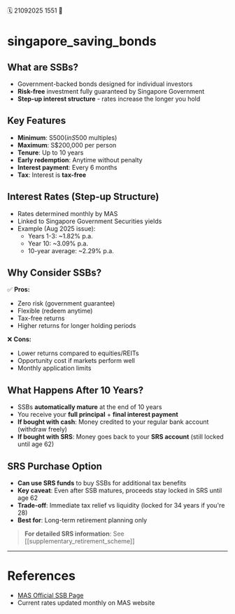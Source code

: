🗓️ 21092025 1551
📎

# singapore_saving_bonds

## What are SSBs?
- Government-backed bonds designed for individual investors
- **Risk-free** investment fully guaranteed by Singapore Government
- **Step-up interest structure** - rates increase the longer you hold

## Key Features
- **Minimum**: S$500 (in S$500 multiples)
- **Maximum**: S$200,000 per person
- **Tenure**: Up to 10 years
- **Early redemption**: Anytime without penalty
- **Interest payment**: Every 6 months
- **Tax**: Interest is **tax-free**

## Interest Rates (Step-up Structure)
- Rates determined monthly by MAS
- Linked to Singapore Government Securities yields
- Example (Aug 2025 issue):
  - Years 1-3: ~1.82% p.a.
  - Year 10: ~3.09% p.a.
  - 10-year average: ~2.29% p.a.

## Why Consider SSBs?
✅ **Pros:**
- Zero risk (government guarantee)
- Flexible (redeem anytime)
- Tax-free returns
- Higher returns for longer holding periods

❌ **Cons:**
- Lower returns compared to equities/REITs
- Opportunity cost if markets perform well
- Monthly application limits

## What Happens After 10 Years?
- SSBs **automatically mature** at the end of 10 years
- You receive your **full principal** + **final interest payment**
- **If bought with cash**: Money credited to your regular bank account (withdraw freely)
- **If bought with SRS**: Money goes back to your **SRS account** (still locked until age 62)

## SRS Purchase Option
- **Can use SRS funds** to buy SSBs for additional tax benefits
- **Key caveat**: Even after SSB matures, proceeds stay locked in SRS until age 62
- **Trade-off**: Immediate tax relief vs liquidity (locked for 34 years if you're 28)
- **Best for**: Long-term retirement planning only

> **For detailed SRS information**: See [[supplementary_retirement_scheme]]

---
# References
- [MAS Official SSB Page](https://www.mas.gov.sg/bonds-and-bills/savings-bonds)
- Current rates updated monthly on MAS website
